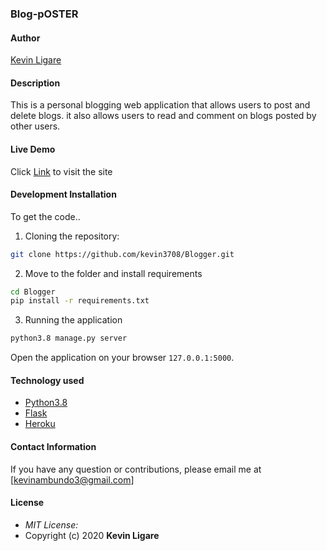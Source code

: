 ### Blog-pOSTER

#### Author

[Kevin Ligare](https://github.com/kevin3708)

#### Description
This is a personal blogging web application that allows users to post and delete blogs. it also allows users to read and comment on blogs posted by other users. 

#### Live Demo

Click [Link]() to visit the site

#### Development Installation
To get the code..

1. Cloning the repository:
  ```bash
  git clone https://github.com/kevin3708/Blogger.git
  ```
2. Move to the folder and install requirements
  ```bash
  cd Blogger
  pip install -r requirements.txt
  ```

3. Running the application
  ```bash
  python3.8 manage.py server
  ```

Open the application on your browser `127.0.0.1:5000`.

#### Technology used

* [Python3.8](https://www.python.org/)
* [Flask](http://flask.pocoo.org/)
* [Heroku](https://heroku.com)


#### Contact Information 

If you have any question or contributions, please email me at [kevinambundo3@gmail.com] 

#### License
* *MIT License:*
* Copyright (c) 2020 **Kevin Ligare**